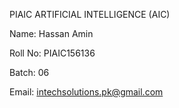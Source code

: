 PIAIC ARTIFICIAL INTELLIGENCE (AIC)

Name: Hassan Amin

Roll No: PIAIC156136

Batch: 06

Email: intechsolutions.pk@gmail.com
